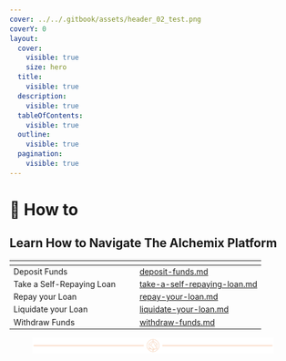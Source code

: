 ```yaml
---
cover: ../../.gitbook/assets/header_02_test.png
coverY: 0
layout:
  cover:
    visible: true
    size: hero
  title:
    visible: true
  description:
    visible: true
  tableOfContents:
    visible: true
  outline:
    visible: true
  pagination:
    visible: true
---
```


# 🦉 How to

## Learn How to Navigate The Alchemix Platform

<table data-view="cards"><thead><tr><th></th><th></th><th></th><th data-hidden data-card-target data-type="content-ref"></th></tr></thead><tbody><tr><td>Deposit Funds</td><td></td><td></td><td><a href="deposit-funds.md">deposit-funds.md</a></td></tr><tr><td>Take a Self-Repaying Loan</td><td></td><td></td><td><a href="take-a-self-repaying-loan.md">take-a-self-repaying-loan.md</a></td></tr><tr><td>Repay your Loan</td><td></td><td></td><td><a href="repay-your-loan.md">repay-your-loan.md</a></td></tr><tr><td>Liquidate your Loan</td><td></td><td></td><td><a href="liquidate-your-loan.md">liquidate-your-loan.md</a></td></tr><tr><td>Withdraw Funds</td><td></td><td></td><td><a href="withdraw-funds.md">withdraw-funds.md</a></td></tr></tbody></table>

<figure><img src="../../.gitbook/assets/Header_01.png" alt=""></img></figure>

